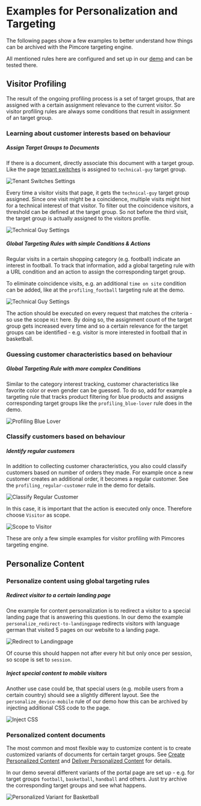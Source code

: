# Examples for Personalization and Targeting

The following pages show a few examples to better understand how things can be archived with the Pimcore targeting 
engine. 

All mentioned rules here are configured and set up in our [demo](https://demo.pimcore.fun) and can be 
tested there. 


## Visitor Profiling

The result of the ongoing profiling process is a set of target groups, that are assigned with a certain assignment 
relevance to the current visitor. So visitor profiling rules are always some conditions that result in assignment of 
an target group.  

### Learning about customer interests based on behaviour

##### Assign Target Groups to Documents
If there is a document, directly associate this document with a target group. Like the page [tenant switches](https://demo-advanced.pimcore.org/en/special-functions/tenantswitches)
is assigned to `technical-guy` target group. 

![Tenant Switches Settings](../../img/targeting/examples_technical-guy1.jpg)

Every time a visitor visits that page, it gets the `technical-guy` target group assigned. Since one visit might be a 
coincidence, multiple visits might hint for a technical interest of that visitor. 
To filter out the coincidence visitors, a threshold can be defined at the target group. So not before the third visit, 
the target group is actually assigned to the visitors profile. 

![Technical Guy Settings](../../img/targeting/examples_technical-guy2.jpg)


 
##### Global Targeting Rules with simple Conditions & Actions

Regular visits in a certain shopping category (e.g. football) indicate an interest in football. To track that information,
add a global targeting rule with a URL condition and an action to assign the corresponding target group. 

To eliminate coincidence visits, e.g. an additional `time on site` condition can be added, like at the `profiling_football` 
targeting rule at the demo.

![Technical Guy Settings](../../img/targeting/examples_football1.jpg) 

The action should be executed on every request that matches the criteria - so use the scope `Hit` here. By doing so, 
the assignment count of the target group gets increased every time and so a certain relevance for the target groups 
can be identified - e.g. visitor is more interested in football that in basketball.


### Guessing customer characteristics based on behaviour

##### Global Targeting Rule with more complex Conditions

Similar to the category interest tracking, customer characteristics like favorite color or even gender can be guessed. 
To do so, add for example a targeting rule that tracks product filtering for blue products and assigns corresponding 
target groups like the `profiling_blue-lover` rule does in the demo. 

![Profiling Blue Lover](../../img/targeting/examples_bluelover.jpg) 


### Classify customers based on behaviour

##### Identify regular customers

In addition to collecting customer characteristics, you also could classify customers based on number of orders they made. 
For example once a new customer creates an additional order, it becomes a regular customer. See the `profiling_regular-customer`
rule in the demo for details. 

![Classify Regular Customer](../../img/targeting/examples_regular-customer.jpg) 

In this case, it is important that the action is executed only once. Therefore choose `Visitor` as scope. 

![Scope to Visitor](../../img/targeting/examples_regular-customer2.jpg) 


These are only a few simple examples for visitor profiling with Pimcores targeting engine.


## Personalize Content

### Personalize content using global targeting rules

##### Redirect visitor to a certain landing page

One example for content personalization is to redirect a visitor to a special landing page that is answering this questions. 
In our demo the example `personalize_redirect-to-landingpage` redirects visitors with language german that visited 5 pages
on our website to a landing page. 

![Redirect to Landingpage](../../img/targeting/examples_redirect.jpg) 

Of course this should happen not after every hit but only once per session, so scope is set to `session`. 


##### Inject special content to mobile visitors

Another use case could be, that special users (e.g. mobile users from a certain country) should see a slightly different
layout. See the `personalize_device-mobile` rule of our demo how this can be archived by injecting additional CSS code 
to the page. 

![Inject CSS](../../img/targeting/examples_mobile-device.jpg) 
 

### Personalized content documents

The most common and most flexible way to customize content is to create customized variants of documents for certain
target groups. See [Create Personalized Content](../03_How_to_Personalize_Content/05_Create_Personalized_Content.md) 
and [Deliver Personalized Content](../03_How_to_Personalize_Content/07_Deliver_Personalized_Content_and_Debug.md) for
details. 
 
In our demo several different variants of the portal page are set up - e.g. for target groups `football`, `basketball`,
`handball` and others. 
Just try archive the corresponding target groups and see what happens. 

![Personalized Variant for Basketball](../../img/targeting/examples_basketball.jpg) 
 